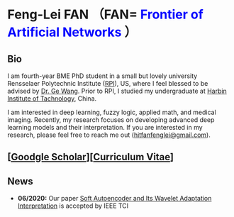 Feng-Lei FAN （FAN=<span style="color:blue;"> Frontier of Artificial Networks </span>）
============

Bio
---------

I am fourth-year BME PhD student in a small but lovely university Rensselaer Polytechnic Institute ([RPI](https://www.rpi.edu/)), US, where I feel blessed to be advised by [Dr. Ge Wang](https://biotech.rpi.edu/centers/bic/people/faculty/ge-wang). Prior to RPI, I studied my undergraduate at [Harbin Institute of Tachnology](http://en.hit.edu.cn/), China. 

I am interested in deep learning, fuzzy logic, applied math, and medical imaging. Recently, my research focuses on developing advanced deep learning models and their interpretation. If you are interested in my research, please feel free to reach me out (hitfanfenglei@gmail.com). 



[[Goodgle Scholar](https://scholar.google.com/citations?user=YPmyK2wAAAAJ&hl=en)][[Curriculum Vitae](file:///D:/MyResume.pdf)]
----------

News
----------

* **06/2020:** Our paper [Soft Autoencoder and Its Wavelet Adaptation Interpretation](https://ieeexplore.ieee.org/document/9162438) is accepted by IEEE TCI




